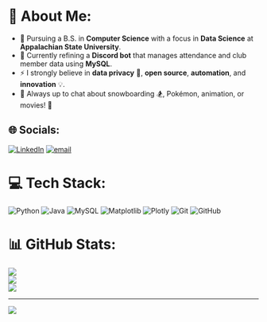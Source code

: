 # 💫 About Me:
- 🔭 Pursuing a B.S. in **Computer Science** with a focus in **Data Science** at **Appalachian State University**.<br>
- 🤖 Currently refining a **Discord bot** that manages attendance and club member data using **MySQL**.<br>
- ⚡ I strongly believe in **data privacy** 🔐, **open source**, **automation**, and **innovation** 💡.<br>
- 💬 Always up to chat about snowboarding 🏂, Pokémon, animation, or movies! 🎥


## 🌐 Socials:
[![LinkedIn](https://img.shields.io/badge/LinkedIn-%230077B5.svg?logo=linkedin&logoColor=white)](https://linkedin.com/in/sylviavitner) [![email](https://img.shields.io/badge/Email-D14836?logo=gmail&logoColor=white)](mailto:vitnersylvia@gmail.com) 

# 💻 Tech Stack:
![Python](https://img.shields.io/badge/python-3670A0?style=flat&logo=python&logoColor=ffdd54) ![Java](https://img.shields.io/badge/java-%23ED8B00.svg?style=flat&logo=openjdk&logoColor=white) ![MySQL](https://img.shields.io/badge/mysql-4479A1.svg?style=flat&logo=mysql&logoColor=white) ![Matplotlib](https://img.shields.io/badge/Matplotlib-%23ffffff.svg?style=flat&logo=Matplotlib&logoColor=black) ![Plotly](https://img.shields.io/badge/Plotly-%233F4F75.svg?style=flat&logo=plotly&logoColor=white) ![Git](https://img.shields.io/badge/git-%23F05033.svg?style=flat&logo=git&logoColor=white) ![GitHub](https://img.shields.io/badge/github-%23121011.svg?style=flat&logo=github&logoColor=white)
# 📊 GitHub Stats:
![](https://github-readme-stats.vercel.app/api?username=sylviavitner&theme=gruvbox&hide_border=false&include_all_commits=true&count_private=true)<br/>
![](https://nirzak-streak-stats.vercel.app/?user=sylviavitner&theme=gruvbox&hide_border=false)<br/>
![](https://github-readme-stats.vercel.app/api/top-langs/?username=sylviavitner&theme=gruvbox&hide_border=false&include_all_commits=true&count_private=true&layout=compact)

---
[![](https://visitcount.itsvg.in/api?id=sylviavitner&icon=0&color=0)](https://visitcount.itsvg.in)

<!-- Proudly created with GPRM ( https://gprm.itsvg.in ) -->
